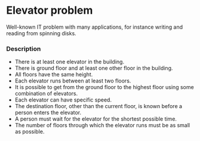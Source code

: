 # Elevator problem

Well-known IT problem with many applications, for instance writing and reading from spinning disks.

### Description

- There is at least one elevator in the building.
- There is ground floor and at least one other floor in the building.
- All floors have the same height.
- Each elevator runs between at least two floors.
- It is possible to get from the ground floor to the highest floor using some combination of elevators.
- Each elevator can have specific speed.
- The destination floor, other than the current floor, is known before a person enters the elevator.
- A person must wait for the elevator for the shortest possible time.
- The number of floors through which the elevator runs must be as small as possible.
